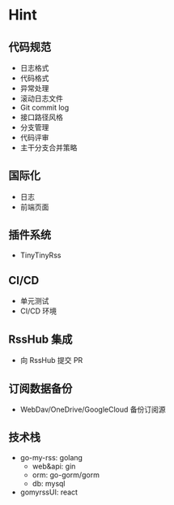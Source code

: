 # Hint

## 代码规范
- 日志格式
- 代码格式
- 异常处理
- 滚动日志文件
- Git commit log
- 接口路径风格
- 分支管理
- 代码评审
- 主干分支合并策略

## 国际化
- 日志
- 前端页面

## 插件系统
- TinyTinyRss

## CI/CD
- 单元测试
- CI/CD 环境

## RssHub 集成
- 向 RssHub 提交 PR

## 订阅数据备份
- WebDav/OneDrive/GoogleCloud 备份订阅源

## 技术栈
- go-my-rss: golang
  - web&api: gin
  - orm: go-gorm/gorm
  - db: mysql
- gomyrssUI: react